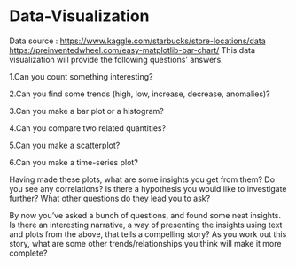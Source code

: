 # Data-Visualization

Data source : https://www.kaggle.com/starbucks/store-locations/data
              https://preinventedwheel.com/easy-matplotlib-bar-chart/
This data visualization will provide the following questions' answers. 

1.Can you count something interesting?

2.Can you find some trends (high, low, increase, decrease, anomalies)?

3.Can you make a bar plot or a histogram?

4.Can you compare two related quantities?

5.Can you make a scatterplot?

6.Can you make a time-series plot?

Having made these plots, what are some insights you get from them? Do you see any correlations? Is there a hypothesis you would like to investigate further? What other questions do they lead you to ask?

By now you’ve asked a bunch of questions, and found some neat insights. Is there an interesting narrative, a way of presenting the insights using text and plots from the above, that tells a compelling story? As you work out this story, what are some other trends/relationships you think will make it more complete?
